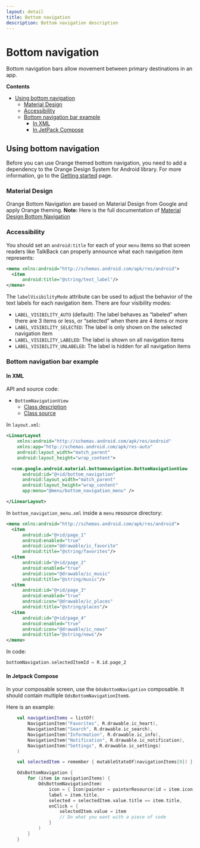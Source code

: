 ```yaml
---
layout: detail
title: Bottom navigation
description: Bottom navigation description
---
```


# Bottom navigation

Bottom navigation bars allow movement between primary destinations in an app.

**Contents**

* [Using bottom navigation](#using-bottom-navigation)
  *   [Material Design](#material-design)
  *   [Accessibility](#accessibility)
  *   [Bottom navigation bar example](#bottom-navigation-bar-example)
        *   [In XML](#in-xml)
        *   [In JetPack Compose](#in-jetpack-compose)

## Using bottom navigation

Before you can use Orange themed bottom navigation, you need to add a dependency to the Orange Design System
for Android library. For more information, go to the
[Getting started](../getting-started.md) page.

### Material Design

Orange Bottom Navigation are based on Material Design from Google and apply Orange theming.
**Note:** Here is the full documentation
of [Material Design Bottom Navigation](https://material.io/components/bottom-navigation/)

### Accessibility

You should set an `android:title` for each of your `menu` items so that screen
readers like TalkBack can properly announce what each navigation item
represents:

```xml
<menu xmlns:android="http://schemas.android.com/apk/res/android">
  <item
      android:title="@string/text_label"/>
</menu>
```

The `labelVisibilityMode` attribute can be used to adjust the behavior of the
text labels for each navigation item. There are four visibility modes:

*   `LABEL_VISIBILITY_AUTO` (default): The label behaves as “labeled” when there
    are 3 items or less, or “selected” when there are 4 items or more
*   `LABEL_VISIBILITY_SELECTED`: The label is only shown on the selected
    navigation item
*   `LABEL_VISIBILITY_LABELED`: The label is shown on all navigation items
*   `LABEL_VISIBILITY_UNLABELED`: The label is hidden for all navigation items

### Bottom navigation bar example

#### In XML

API and source code:

*   `BottomNavigationView`
    *   [Class description](https://developer.android.com/reference/com/google/android/material/bottomnavigation/BottomNavigationView)
    *   [Class source](https://github.com/material-components/material-components-android/tree/master/lib/java/com/google/android/material/bottomnavigation/BottomNavigationView.java)

In `layout.xml`:

```xml
<LinearLayout
    xmlns:android="http://schemas.android.com/apk/res/android"
    xmlns:app="http://schemas.android.com/apk/res-auto"
    android:layout_width="match_parent"
    android:layout_height="wrap_content">

  <com.google.android.material.bottomnavigation.BottomNavigationView
      android:id="@+id/bottom_navigation"
      android:layout_width="match_parent"
      android:layout_height="wrap_content"
      app:menu="@menu/bottom_navigation_menu" />

</LinearLayout>
```

In `bottom_navigation_menu.xml` inside a `menu` resource directory:

```xml
<menu xmlns:android="http://schemas.android.com/apk/res/android">
  <item
      android:id="@+id/page_1"
      android:enabled="true"
      android:icon="@drawable/ic_favorite"
      android:title="@string/favorites"/>
  <item
      android:id="@+id/page_2"
      android:enabled="true"
      android:icon="@drawable/ic_music"
      android:title="@string/music"/>
  <item
      android:id="@+id/page_3"
      android:enabled="true"
      android:icon="@drawable/ic_places"
      android:title="@string/places"/>
  <item
      android:id="@+id/page_4"
      android:enabled="true"
      android:icon="@drawable/ic_news"
      android:title="@string/news"/>
</menu>
```

In code:

```kt
bottomNavigation.selectedItemId = R.id.page_2
```

#### In Jetpack Compose

In your composable screen, use the `OdsBottomNavigation` composable. It should contain multiple `OdsBottomNavigationItem`s.

Here is an example:

```kotlin
    val navigationItems = listOf(
        NavigationItem("Favorites", R.drawable.ic_heart),
        NavigationItem("Search", R.drawable.ic_search),
        NavigationItem("Information", R.drawable.ic_info),
        NavigationItem("Notification", R.drawable.ic_notification),
        NavigationItem("Settings", R.drawable.ic_settings)
    )

    val selectedItem = remember { mutableStateOf(navigationItems[0]) }

    OdsBottomNavigation {
        for (item in navigationItems) {
            OdsBottomNavigationItem(
                icon = { Icon(painter = painterResource(id = item.icon), contentDescription = item.title) },
                label = item.title,
                selected = selectedItem.value.title == item.title,
                onClick = {
                    selectedItem.value = item
                    // Do what you want with a piece of code
                }
            )
        }
    }
```